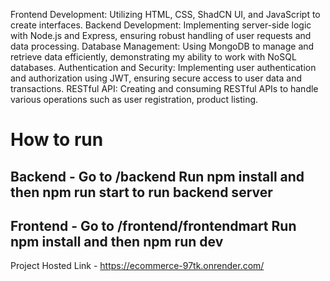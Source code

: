 Frontend Development: Utilizing HTML, CSS, ShadCN UI, and JavaScript to create interfaces.
Backend Development: Implementing server-side logic with Node.js and Express, ensuring robust handling of user requests and data processing.
Database Management: Using MongoDB to manage and retrieve data efficiently, demonstrating my ability to work with NoSQL databases.
Authentication and Security: Implementing user authentication and authorization using JWT, ensuring secure access to user data and transactions.
RESTful API: Creating and consuming RESTful APIs to handle various operations such as user registration, product listing.

# How to run
## Backend - Go to /backend Run npm install and then npm run start to run backend server
## Frontend - Go to /frontend/frontendmart Run npm install and then npm run dev
Project Hosted Link - https://ecommerce-97tk.onrender.com/
